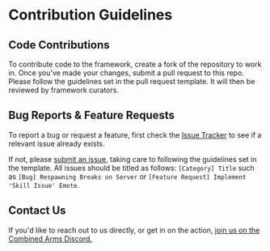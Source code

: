 # Contribution Guidelines

## Code Contributions
To contribute code to the framework, create a fork of the repository to work in. Once you've made your changes, submit a pull request to this repo. Please follow the guidelines set in the pull request template. It will then be reviewed by framework curators.

## Bug Reports & Feature Requests
To report a bug or request a feature, first check the [Issue Tracker](https://github.com/Bubbus/F3_CA_BUB/issues) to see if a relevant issue already exists.

If not, please [submit an issue](https://github.com/Bubbus/F3_CA_BUB/issues/new), taking care to following the guidelines set in the template. All issues should be titled as follows: `[Category] Title` such as `[Bug] Respawning Breaks on Server` or `[Feature Request] Implement 'Skill Issue' Emote`.

## Contact Us
If you'd like to reach out to us directly, or get in on the action, [join us on the Combined Arms Discord.](https://discord.gg/7jhcqFuGfb)
